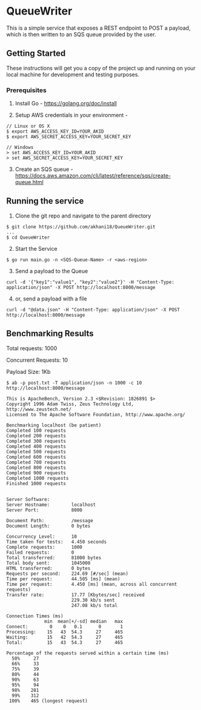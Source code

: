 # QueueWriter

This is a simple service that exposes a REST endpoint to POST a payload, which is then written to an SQS queue provided by the user.

## Getting Started

These instructions will get you a copy of the project up and running on your local machine for development and testing purposes.

### Prerequisites

1. Install Go - https://golang.org/doc/install

2. Setup AWS credentials in your environment -

```
// Linux or OS X
$ export AWS_ACCESS_KEY_ID=YOUR_AKID
$ export AWS_SECRET_ACCESS_KEY=YOUR_SECRET_KEY

// Windows
> set AWS_ACCESS_KEY_ID=YOUR_AKID
> set AWS_SECRET_ACCESS_KEY=YOUR_SECRET_KEY
```

3. Create an SQS queue - https://docs.aws.amazon.com/cli/latest/reference/sqs/create-queue.html

## Running the service

1. Clone the git repo and navigate to the parent directory

```
$ git clone https://github.com/akhani18/QueueWriter.git
...
$ cd QueueWriter
```

2. Start the Service

```
$ go run main.go -n <SQS-Queue-Name> -r <aws-region>
```

3. Send a payload to the Queue

```
curl -d '{"key1":"value1", "key2":"value2"}' -H "Content-Type: application/json" -X POST http://localhost:8000/message
```

4. or, send a payload with a file

```
curl -d "@data.json" -H "Content-Type: application/json" -X POST http://localhost:8000/message
```

## Benchmarking Results

Total requests: 1000

Concurrent Requests: 10

Payload Size: 1Kb

```
$ ab -p post.txt -T application/json -n 1000 -c 10 http://localhost:8000/message
```

```
This is ApacheBench, Version 2.3 <$Revision: 1826891 $>
Copyright 1996 Adam Twiss, Zeus Technology Ltd, http://www.zeustech.net/
Licensed to The Apache Software Foundation, http://www.apache.org/

Benchmarking localhost (be patient)
Completed 100 requests
Completed 200 requests
Completed 300 requests
Completed 400 requests
Completed 500 requests
Completed 600 requests
Completed 700 requests
Completed 800 requests
Completed 900 requests
Completed 1000 requests
Finished 1000 requests


Server Software:
Server Hostname:        localhost
Server Port:            8000

Document Path:          /message
Document Length:        0 bytes

Concurrency Level:      10
Time taken for tests:   4.450 seconds
Complete requests:      1000
Failed requests:        0
Total transferred:      81000 bytes
Total body sent:        1045000
HTML transferred:       0 bytes
Requests per second:    224.69 [#/sec] (mean)
Time per request:       44.505 [ms] (mean)
Time per request:       4.450 [ms] (mean, across all concurrent requests)
Transfer rate:          17.77 [Kbytes/sec] received
                        229.30 kb/s sent
                        247.08 kb/s total

Connection Times (ms)
              min  mean[+/-sd] median   max
Connect:        0    0   0.1      0       1
Processing:    15   43  54.3     27     465
Waiting:       15   42  54.3     27     465
Total:         15   43  54.3     27     465

Percentage of the requests served within a certain time (ms)
  50%     27
  66%     33
  75%     39
  80%     44
  90%     63
  95%     94
  98%    281
  99%    312
 100%    465 (longest request)

```
